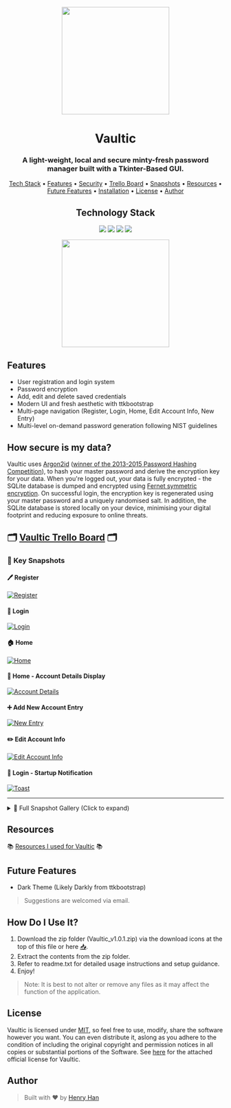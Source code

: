 <p align="center">
    <img src="img/main_logo.png" width="250">
</p>
<h1 align="center"><b>Vaultic</b></h1>
<h3 align="center">A light-weight, local and secure minty-fresh password manager built with a Tkinter-Based GUI.</h3>

<p align="center" >
  <a href="#technology-stack">Tech Stack</a> &bull; <a href="#features">Features</a> &bull; <a href="#how-secure-is-my-data">Security</a> &bull; <a href="#%EF%B8%8F-vaultic-trello-board-%EF%B8%8F">Trello Board</a> &bull; <a href="#-key-snapshots">Snapshots</a> &bull; <a href="#resources">Resources</a> &bull; <a href="#future-features">Future Features</a> &bull; <a href="#how-do-i-use-it">Installation</a> &bull; <a href="#license">License</a> &bull; <a href="#author">Author</a>
</p>

<h2 align="center">Technology Stack</h2>
<p align="center">
    <a href="https://github.com/heyhenry/Vaultic/blob/main/LICENSE" alt="License: MIT"><img src="https://img.shields.io/badge/License-MIT-lightgrey"></a>
    <a href="https://www.python.org/" alt="Programming Language: Python"><img src="https://img.shields.io/badge/Python-3.12.2-blue"></a>
    <a href="https://github.com/israel-dryer/ttkbootstrap" alt="Tkinter: ttkbootstrap"><img src="https://img.shields.io/badge/ttkbootstrap-styled%20Tkinter-%236f42c1"></a>
    <a href="https://sqlite.org/" alt="Database: SQLite"><img src="https://img.shields.io/badge/SQLite-DB-%2320c997"></a>
</p>

<p align="center">
  <a href="https://github.com/heyhenry/Vaultic/releases/download/v1.0.2-vaultic/Vaultic_v1.0.2.zip"><img src="img/combo_download_logo.png" width="250"></a>
</p>

## Features
- User registration and login system
- Password encryption
- Add, edit and delete saved credentials
- Modern UI and fresh aesthetic with ttkbootstrap
- Multi-page navigation (Register, Login, Home, Edit Account Info, New Entry)
- Multi-level on-demand password generation following NIST guidelines

## How secure is my data?
<p>Vaultic uses <a href="https://cheatsheetseries.owasp.org/cheatsheets/Password_Storage_Cheat_Sheet.html">Argon2id</a> (<a href="https://tuta.com/blog/best-encryption-with-kdf">winner of the 2013-2015 Password Hashing Competition</a>), to hash your master password and derive the encryption key for your data. When you're logged out, your data is fully encrypted - the SQLite database is dumped and encrypted using <a href="https://cryptography.io/en/latest/fernet/">Fernet symmetric encryption</a>. On successful login, the encryption key is regenerated using your master password and a uniquely randomised salt. In addition, the SQLite database is stored locally on your device, minimising your digital footprint and reducing exposure to online threats.</p>

<h2>🗂️ <a href="https://trello.com/b/lMPEAwc6/vaultic">Vaultic Trello Board</a> 🗂️</h2>

### 🌟 Key Snapshots

#### 🖊️ Register 
[![Register](img/snapshots/register.png)](https://raw.githubusercontent.com/heyhenry/Vaultic/128a47c14d6bc4e7dbb7153af3d2db738f2ace22/img/snapshots/register.png)

#### 🏁 Login 
[![Login](img/snapshots/login_masked.png)](https://raw.githubusercontent.com/heyhenry/Vaultic/128a47c14d6bc4e7dbb7153af3d2db738f2ace22/img/snapshots/login_masked.png)

#### 🏠 Home
[![Home](img/snapshots/home.png)](https://raw.githubusercontent.com/heyhenry/Vaultic/128a47c14d6bc4e7dbb7153af3d2db738f2ace22/img/snapshots/home.png)

#### 📜 Home - Account Details Display
[![Account Details](img/snapshots/account_details.png)](https://raw.githubusercontent.com/heyhenry/Vaultic/128a47c14d6bc4e7dbb7153af3d2db738f2ace22/img/snapshots/account_details.png)

#### ➕ Add New Account Entry
[![New Entry](img/snapshots/empty_new_entry.png)](https://raw.githubusercontent.com/heyhenry/Vaultic/128a47c14d6bc4e7dbb7153af3d2db738f2ace22/img/snapshots/empty_new_entry.png)

#### ✏️ Edit Account Info
[![Edit Account Info](img/snapshots/edit_account_info.png)](https://raw.githubusercontent.com/heyhenry/Vaultic/128a47c14d6bc4e7dbb7153af3d2db738f2ace22/img/snapshots/edit_account_info.png)

#### 🔔 Login - Startup Notification
[![Toast](img/snapshots/toast_login.png)](https://raw.githubusercontent.com/heyhenry/Vaultic/128a47c14d6bc4e7dbb7153af3d2db738f2ace22/img/snapshots/toast_login.png)

---

<details>
  <summary>📸 Full Snapshot Gallery (Click to expand)</summary>

### 🖊️ Register 
[![Register](img/snapshots/register.png)](https://raw.githubusercontent.com/heyhenry/Vaultic/128a47c14d6bc4e7dbb7153af3d2db738f2ace22/img/snapshots/register.png)

### 🖊️ Register - Error State - Mismatch
[![Register Error Mismatch](img/snapshots/error_register_mismatch.png)](https://raw.githubusercontent.com/heyhenry/Vaultic/128a47c14d6bc4e7dbb7153af3d2db738f2ace22/img/snapshots/error_register_mismatch.png)

### 🖊️ Register - Error State - Whitespaces Only
[![Register Error Whitespaces Only](img/snapshots/error_register_whitespace.png)](https://raw.githubusercontent.com/heyhenry/Vaultic/128a47c14d6bc4e7dbb7153af3d2db738f2ace22/img/snapshots/error_register_whitespace.png)

### 🖊️ Register - Error State - Minimum Length
[![Register Error Minimum Length](img/snapshots/error_register_length.png)](https://raw.githubusercontent.com/heyhenry/Vaultic/128a47c14d6bc4e7dbb7153af3d2db738f2ace22/img/snapshots/error_register_length.png)

### 🖊️ Register - Error State - Empty Input
[![Register Error Empty Input](img/snapshots/error_register_empty.png)](https://raw.githubusercontent.com/heyhenry/Vaultic/128a47c14d6bc4e7dbb7153af3d2db738f2ace22/img/snapshots/error_register_empty.png)

### 🔐 Login - Masked
[![Login Masked](img/snapshots/login_masked.png)](https://raw.githubusercontent.com/heyhenry/Vaultic/128a47c14d6bc4e7dbb7153af3d2db738f2ace22/img/snapshots/login_masked.png)

### 🔐 Login - Unmasked
[![Login Unmasked](img/snapshots/login_unmasked.png)](https://raw.githubusercontent.com/heyhenry/Vaultic/128a47c14d6bc4e7dbb7153af3d2db738f2ace22/img/snapshots/login_unmasked.png)

### 🔐 Login - Startup Notification
[![Login Startup Notification](img/snapshots/toast_login.png)](https://raw.githubusercontent.com/heyhenry/Vaultic/128a47c14d6bc4e7dbb7153af3d2db738f2ace22/img/snapshots/toast_login.png)

### 🔐 Login - Error State
[![Login Error](img/snapshots/error_login.png)](https://raw.githubusercontent.com/heyhenry/Vaultic/128a47c14d6bc4e7dbb7153af3d2db738f2ace22/img/snapshots/error_login.png)

### 🏠 Home - Populated
[![Home Populated](img/snapshots/home.png)](https://raw.githubusercontent.com/heyhenry/Vaultic/128a47c14d6bc4e7dbb7153af3d2db738f2ace22/img/snapshots/home.png)

### 🏠 Home - Account Details Display
[![Home Account Details](img/snapshots/account_details.png)](https://raw.githubusercontent.com/heyhenry/Vaultic/128a47c14d6bc4e7dbb7153af3d2db738f2ace22/img/snapshots/account_details.png)

### 🏠 Home - Copied Username 
[![Home Username](img/snapshots/toast_home.png)](https://raw.githubusercontent.com/heyhenry/Vaultic/128a47c14d6bc4e7dbb7153af3d2db738f2ace22/img/snapshots/toast_home.png)

### ➕ New Account Entry
[![New Entry](img/snapshots/empty_new_entry.png)](https://raw.githubusercontent.com/heyhenry/Vaultic/128a47c14d6bc4e7dbb7153af3d2db738f2ace22/img/snapshots/empty_new_entry.png)

### ➕ New Account Entry - Error State
[![New Entry Error](img/snapshots/error_new_entry.png)](https://raw.githubusercontent.com/heyhenry/Vaultic/128a47c14d6bc4e7dbb7153af3d2db738f2ace22/img/snapshots/error_new_entry.png)

### ✏️ Edit Account Info
[![Edit Account Info](img/snapshots/edit_account_info.png)](https://raw.githubusercontent.com/heyhenry/Vaultic/128a47c14d6bc4e7dbb7153af3d2db738f2ace22/img/snapshots/edit_account_info.png)

### ✏️ Edit Account Info - Error State
[![Edit Account Info Error](img/snapshots/error_edit_account_info.png)](https://raw.githubusercontent.com/heyhenry/Vaultic/128a47c14d6bc4e7dbb7153af3d2db738f2ace22/img/snapshots/error_edit_account_info.png)

</details>

## Resources
<p>📚 <a href="https://github.com/heyhenry/Vaultic/blob/main/resources.md" target="_blank">Resources I used for Vaultic</a> 📚</p>

## Future Features
- Dark Theme (Likely Darkly from ttkbootstrap)
> Suggestions are welcomed via email.

## How Do I Use It?
1. Download the zip folder (Vaultic_v1.0.1.zip) via the download icons at the top of this file or here <a href="https://github.com/heyhenry/Vaultic/releases/download/v1.0.2-vaultic/Vaultic_v1.0.2.zip">📥</a>.
2. Extract the contents from the zip folder.
3. Refer to readme.txt for detailed usage instructions and setup guidance.
4. Enjoy!

> Note: It is best to not alter or remove any files as it may affect the function of the application.

## License
Vaultic is licensed under <a href="https://tlo.mit.edu/understand-ip/exploring-mit-open-source-license-comprehensive-guide">MIT</a>, so feel free to use, modify, share the software however you want. You can even distribute it, aslong as you adhere to the condition of including the original copyright and permission notices in all copies or substantial portions of the Software. See <a href="https://github.com/heyhenry/Vaultic/blob/main/LICENSE">here</a> for the attached official license for Vaultic.

## Author
> Built with ❤️ by [Henry Han](https://github.com/heyhenry)
